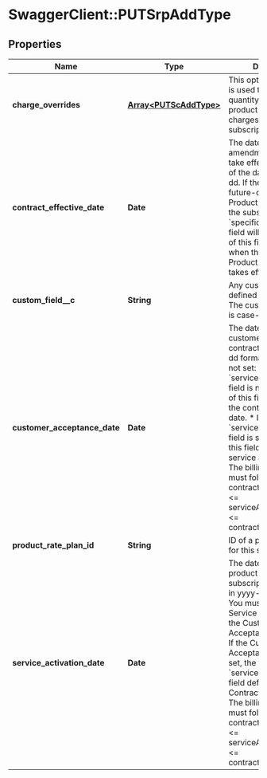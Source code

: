 # SwaggerClient::PUTSrpAddType

## Properties
Name | Type | Description | Notes
------------ | ------------- | ------------- | -------------
**charge_overrides** | [**Array&lt;PUTScAddType&gt;**](PUTScAddType.md) | This optional container is used to override the quantity of one or more product rate plan charges for this subscription.  | [optional] 
**contract_effective_date** | **Date** | The date when the amendment changes take effect. The format of the date is yyyy-mm-dd.  If there is already a future-dated Update Product amendment on the subscription, the &#x60;specificUpdateDate&#x60; field will be used instead of this field to specify when the Update Product amendment takes effect.  | 
**custom_field__c** | **String** | Any custom fields defined for this object. The custom field name is case-sensitive.  | [optional] 
**customer_acceptance_date** | **Date** | The date when the customer accepts the contract in yyyy-mm-dd format.  If this field is not set:  * If the &#x60;serviceActivationDate&#x60; field is not set, the value of this field is set to be the contract effective date. * If the &#x60;serviceActivationDate&#x60; field is set, the value of this field is set to be the service activation date.  The billing trigger dates must follow this rule:  contractEffectiveDate &lt;&#x3D; serviceActivationDate &lt;&#x3D; contractAcceptanceDate  | [optional] 
**product_rate_plan_id** | **String** | ID of a product rate plan for this subscription  | 
**service_activation_date** | **Date** | The date when the new product in the subscription is activated in yyyy-mm-dd format.  You must specify a Service Activation date if the Customer Acceptance date is set. If the Customer Acceptance date is not set, the value of the &#x60;serviceActivationDate&#x60; field defaults to be the Contract Effective Date.  The billing trigger dates must follow this rule:  contractEffectiveDate &lt;&#x3D; serviceActivationDate &lt;&#x3D; contractAcceptanceDate  | [optional] 


